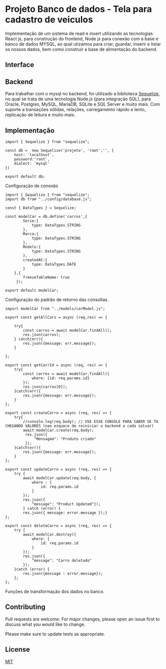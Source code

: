 # Projeto Banco de dados - Tela para cadastro de veiculos

Implementação de um sistema de read e insert utilizando as tecnologias React js, para construção do frontend, Node js para conexão com a base e banco de dados MYSQL, ao qual utizamos para criar, guardar, inserir e listar os nossos dados, bem como construir a base de alimentação do backend.

## Interface

## Backend

Para trabalhar com o mysql no backend, foi utilizado a biblioteca [Sequelize](https://sequelize.org/api/v6/identifiers), no qual se trata de uma tecnologia Node.js (para integração SQL), para Oracle, Postgres, MySQL, MariaDB, SQLite e SQL Server e muito mais. Com suporte a transações sólidas, relações, carregamento rápido e lento, replicação de leitura e muito mais.

## Implementação

```Código
import { Sequelize } from "sequelize";

const db =  new Sequelize('projeto', 'root','', {
    host: 'localhost',
    password:'root',
    dialect: 'mysql'
})

export default db;
```
Configuração de conexão

```Código
import { Sequelize } from "sequelize";
import db from "../config/database.js";
     
const { DataTypes } = Sequelize;
     
const modelCar = db.define('carros',{
        Serie:{
            type: DataTypes.STRING 
        },
        Marca:{
            type: DataTypes.STRING
        },
        Modelo:{
            type: DataTypes.STRING
        },
        createdAt:{
            type: DataTypes.DATE
        }
    },{
        freezeTableName: true
     });
     
export default modelCar;
```
Configuração do padrão de retorno das consultas.

```Código
import modelCar from "../models/carModel.js";   

export const getAllCars = async (req,res) => {

    try{
        const carros = await modelCar.findAll();
        res.json(carros);
    } catch(err){
        res.json({message: err.message});
    }
    
};

export const getCarrId = async (req, res) => {
    try{
        const carros = await modelCar.findAll({
            where: {id: req.params.id}
        });
        res.json(carros[0]);
    }catch(err){
        res.json({message: err.message});
    }
};

export const createCarro = async (req, res) => {
    try{
        //console.log(req.body); // USE ESSE CONSOLE PARA SABER SE TA CHEGANDO VALORES (nao esquece de reiniciar o backend a cada salvar)
        await modelCar.create(req.body); 
         res.json({
             "Mensagem": "Produto criado"
         });
    }catch(err){
        res.json({message: err.message});
    }
};

export const updateCarro = async (req, res) => {
    try {
        await modelCar.update(req.body, {
            where : {
                id: req.params.id
            }
        });
        res.json({
            "message": "Product Updated"});
        } catch (error) {
        res.json({ message: error.message });}
};

export const deleteCarro = async (req, res) => {
    try {
        await modelCar.destroy({
            where: {
                id: req.params.id
            }
        });
        res.json({
            "message": "Carro deletado"
        });
    }catch (error) {
        res.json({message : error.message});
    };
};
```
Funções de transformação dos dados no banco.


## Contributing

Pull requests are welcome. For major changes, please open an issue first
to discuss what you would like to change.

Please make sure to update tests as appropriate.

## License

[MIT](https://choosealicense.com/licenses/mit/)
